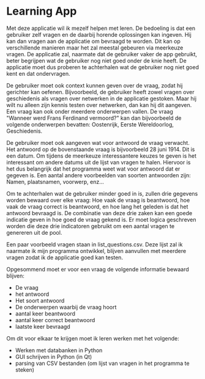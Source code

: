 # Learning App #

Met deze applicatie wil ik mezelf helpen met leren. De bedoeling is dat een gebruiker zelf vragen en de daarbij horende oplossingen kan ingeven. Hij kan dan vragen aan de applicatie om bevraagd te worden. Dit kan op verschillende manieren maar het zal meestal gebeuren via meerkeuze vragen. De applicatie zal, naarmate dat de gebruiker vaker de app gebruikt, beter begrijpen wat de gebruiker nog niet goed onder de knie heeft. De applicatie moet dus proberen te achterhalen wat de gebruiker nog niet goed kent en dat ondervragen.

De gebruiker moet ook context kunnen geven over de vraag, zodat hij gerichter kan oefenen. Bijvoorbeeld, de gebruiker heeft zowel vragen over geschiedenis als vragen over netwerken in de applicatie gestoken. Maar hij wilt nu alleen zijn kennis testen over netwerken, dan kan hij dit aangeven. Een vraag kan ook onder meerdere onderwerpen vallen. De vraag "Wanneer werd Frans Ferdinand vermoord?" kan dan bijvoorbeeld de volgende onderwerpen bevatten: Oostenrijk, Eerste Wereldoorlog, Geschiedenis.

De gebruiker moet ook aangeven wat voor antwoord de vraag verwacht. Het antwoord op de bovenstaande vraag is bijvoorbeeld 28 juni 1914. Dit is een datum. Om tijdens de meerkeuze interessantere keuzes te geven is het interessant om andere datums uit de lijst van vragen te halen. Hiervoor is het dus belangrijk dat het programma weet wat voor antwoord dat er gegeven is. Een aantal andere voorbeelden van soorten antwoorden zijn: Namen, plaatsnamen, voorwerp, enz...

Om te achterhalen wat de gebruiker minder goed in is, zullen drie gegevens worden bewaard over elke vraag: Hoe vaak de vraag is beantwoord, hoe vaak de vraag correct is beantwoord, en hoe lang het geleden is dat het antwoord bevraagd is. De combinatie van deze drie zaken kan een goede indicatie geven in hoe goed de vraag gekend is. Er moet logica geschreven worden die deze drie indicatoren gebruikt om een aantal vragen te genereren uit de pool. 

Een paar voorbeeld vragen staan in list_questions.csv. Deze lijst zal ik naarmate ik mijn programma ontwikkel, blijven aanvullen met meerdere vragen zodat ik de applicatie goed kan testen.

Opgesommend moet er voor een vraag de volgende informatie bewaard blijven:
  * De vraag
  * het antwoord
  * Het soort antwoord
  * De onderwerpen waarbij de vraag hoort
  * aantal keer beantwoord
  * aantal keer correct beantwoord
  * laatste keer bevraagd

Om dit voor elkaar te krijgen moet ik leren werken met het volgende:
  * Werken met databanken in Python
  * GUI schrijven in Python (in Qt)
  * parsing van CSV bestanden (om lijst van vragen in het programma te steken)

